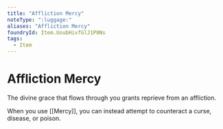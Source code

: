 ```yaml
---
title: "Affliction Mercy"
noteType: ":luggage:"
aliases: "Affliction Mercy"
foundryId: Item.UoubHivfGlJ1P0Ns
tags:
  - Item
---
```


# Affliction Mercy

The divine grace that flows through you grants reprieve from an affliction.

When you use [[Mercy]], you can instead attempt to counteract a curse, disease, or poison.
